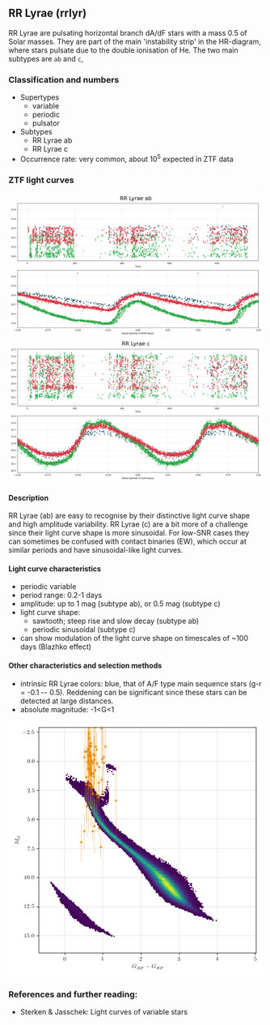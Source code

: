 ## RR Lyrae (rrlyr)
RR Lyrae are pulsating horizontal branch dA/dF stars with a mass 0.5 of Solar masses.
They are part of the main 'instability strip' in the HR-diagram,
where stars pulsate due to the double ionisation of He.
The two main subtypes are `ab` and `c`,

### Classification and numbers
- Supertypes
  - variable
  - periodic
  - pulsator
- Subtypes
  - RR Lyrae ab
  - RR Lyrae c
- Occurrence rate: very common, about 10<sup>5</sup> expected in ZTF data


### ZTF light curves
![ZTF rrlyr ab](data/rr_lyr_ab.png)
![ZTF rrlyr c](data/rr_lyr_c.png)

#### Description
RR Lyrae (ab) are easy to recognise by their distinctive light curve shape and
high amplitude variability.
RR Lyrae (c) are a bit more of a challenge since their light curve shape is more sinusoidal.
For low-SNR cases they can sometimes be confused with contact binaries (EW),
which occur at similar periods and have sinusoidal-like light curves.

#### Light curve characteristics
- periodic variable
- period range: 0.2-1 days
- amplitude: up to 1 mag (subtype ab), or 0.5 mag (subtype c)
- light curve shape:
    - sawtooth; steep rise and slow decay (subtype ab)
    - periodic sinusoidal (subtype c)
- can show modulation of the light curve shape on timescales of ~100 days (Blazhko effect)


#### Other characteristics and selection methods
- intrinsic RR Lyrae colors: blue, that of A/F type main sequence stars (g-r = -0.1 -- 0.5).
  Reddening can be significant since these stars can be detected at large distances.
- absolute magnitude: -1<G<1

![HR diagram of RRlyrae](data/hr__rr_lyr.png)

### References and further reading:
- Sterken & Jasschek: Light curves of variable stars
